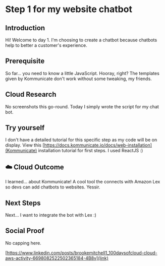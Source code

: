 

# Step 1 for my website chatbot

## Introduction

Hi! Welcome to day 1. I'm choosing to create a chatbot because chatbots help to better a customer's experience.

## Prerequisite

So far... you need to know a little JavaScript. Hooray, right? The templates given by Kommunicate don't work without some tweaking, my friends.


## Cloud Research

No screenshots this go-round. Today I simply wrote the script for my chat bot.

## Try yourself

I don't have a detailed tutorial for this specific step as my code will be on display. View this [https://docs.kommunicate.io/docs/web-installation](Kommunicate) installation tutorial for first steps. I used ReactJS :)


## ☁️ Cloud Outcome

I learned... about Kommunicate! A cool tool the connects with Amazon Lex so devs can add chatbots to websites. Yessir.

## Next Steps

Next... I want to integrate the bot with Lex :)

## Social Proof

No capping here.

[https://www.linkedin.com/posts/brookemitchell1_100daysofcloud-cloud-aws-activity-6698082522502365184-4B8v](link)
